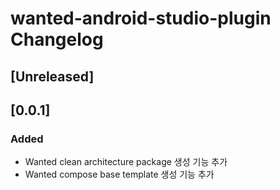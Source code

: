 <!-- Keep a Changelog guide -> https://keepachangelog.com -->

# wanted-android-studio-plugin Changelog

## [Unreleased]

## [0.0.1]
### Added
- Wanted clean architecture package 생성 기능 추가
- Wanted compose base template 생성 기능 추가